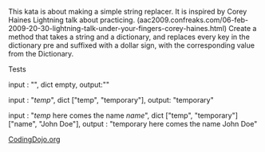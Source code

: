 This kata is about making a simple string replacer. It is inspired by Corey Haines Lightning talk about practicing. (aac2009.confreaks.com/06-feb-2009-20-30-lightning-talk-under-your-fingers-corey-haines.html)
Create a method that takes a string and a dictionary, and replaces every key in the dictionary pre and suffixed with a dollar sign, with the corresponding value from the Dictionary.

Tests

input : "", dict empty, output:""

input : "$temp$", dict ["temp", "temporary"], output: "temporary"

input : "$temp$ here comes the name $name$", dict ["temp", "temporary"] ["name", "John Doe"], output : "temporary here comes the name John Doe"

[CodingDojo.org](http://codingdojo.org/cgi-bin/wiki.pl?KataDictionaryReplacer)